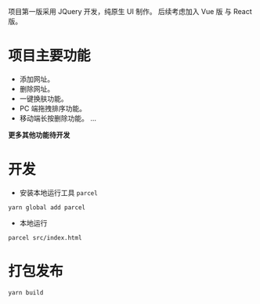项目第一版采用 JQuery 开发，纯原生 UI 制作。
后续考虑加入 Vue 版 与 React 版。

# 项目主要功能
* 添加网址。
* 删除网址。
* 一键换肤功能。
* PC 端拖拽排序功能。
* 移动端长按删除功能。
...

**更多其他功能待开发**


# 开发
* 安装本地运行工具 `parcel`
```
yarn global add parcel
```
* 本地运行
```
parcel src/index.html
```

# 打包发布

```
yarn build
```
